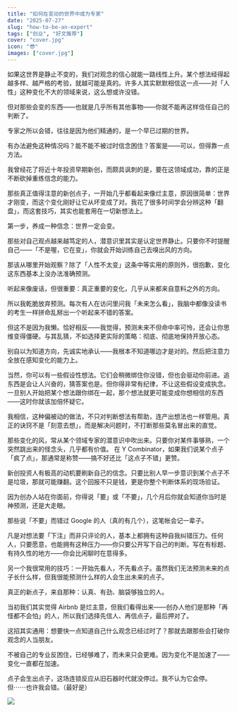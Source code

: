 ```yaml
---
title: "如何在变动的世界中成为专家"
date: "2025-07-27"
slug: "how-to-be-an-expert"
tags: ["创业", "好文推荐"]
cover: "cover.jpg"
icon: "😎"
images: ["cover.jpg"]
---
```

如果这世界是静止不变的，我们对观念的信心就能一路线性上升。某个想法经得起越多样、越严格的考验，就越可能是真的。许多人其实默默相信这一点——对「人性」这种变化不大的领域来说，这么想或许没错。



但对那些会变的东西——也就是几乎所有其他事物——你就不能再这样信任自己的判断了。



专家之所以会错，往往是因为他们精通的，是一个早已过期的世界。



有办法避免这种情况吗？能不能不被过时信念困住？答案是——可以，但得靠一点方法。



我曾经花了将近十年投资早期新创，而颇具讽刺的是，要在这领域成功，靠的正是不断砍掉重练信念的能力。



那些真正值得注意的新创点子，一开始几乎都看起来像烂主意，原因很简单：世界才刚变，而这个变化刚好让它从坏变成了对。我花了很多时间学会分辨这种「翻盘」，而这套技巧，其实也能套用在一切新想法上。



第一步，养成一种信念：世界一定会变。



那些对自己观点越来越笃定的人，潜意识里其实是认定世界静止。只要你不时提醒自己——「不是喔，它在变」，你就会开始训练自己去嗅出风的方向。



那该从哪里开始观察？除了「人性不太变」这条中等实用的原则外，很抱歉，变化这东西基本上没办法准确预测。



听起来像废话，但很重要：真正重要的变化，几乎从来都来自意料之外的方向。



所以我乾脆放弃预测。每次有人在访问里问我「未来怎么看」，我脑中都像没读书的考生一样拼命乱掰出一个听起来不错的答案。



但这不是因为我懒。恰好相反——我觉得，预测未来不但命中率可怜，还会让你思维变得僵硬。与其乱猜，不如选择更实际的策略：彻底、彻底地保持开放心态。



别自以为知道方向，先诚实地承认——我根本不知道哪边才是对的。然后把注意力全放在感知变化的能力上。



当然，你可以有一些假设性想法。它们会稍微绑住你没错，但也会驱动你前进。追东西是会让人兴奋的，猜答案也是。但你得非常有纪律，不让这些假设变成执念。
一旦别人开始把某个想法跟你绑在一起，那个想法就更可能变成你想相信的东西——这时你就该加倍怀疑它。



我相信，这种偏被动的做法，不只对判断想法有帮助，连产出想法也一样管用。真正的诀窍不是「刻意去想」，而是解决问题时，不打断那些莫名冒出来的直觉。



那些变化的风，常从某个领域专家的潜意识中吹出来。只要你对某件事够熟，一个突然跳出来的怪念头，几乎都有价值。
在 Y Combinator，如果我们说某个点子「疯了点」，那通常是称赞——搞不好还比「这点子不错」更赞。



新创投资人有极高的动机要刷新自己的信念。只要比别人早一步意识到某个点子不是垃圾，那就可能赚翻。这个回报不只是钱，更是你整个判断体系的现场验证。



因为创办人站在你面前，你得说「要」或「不要」，几个月后你就会知道你当时是神预测，还是大走眼。



那些说「不要」而错过 Google 的人（真的有几个），这笔帐会记一辈子。



凡是对想法要「下注」而非只评论的人，基本上都拥有这种自我纠错压力。任何人，只要愿意，也能拥有这种压力——你只要公开写下自己的判断。写在有标题、有持久性的地方——你会比闲聊时在意得多。



另一个我很常用的技巧：一开始先看人，不先看点子。虽然我们无法预测未来的点子长什么样，但我很能预测什么样的人会生出未来的点子。



真正的新点子，来自那种：认真、有劲、脑袋够独立的人。



当初我们其实觉得 Airbnb 是烂主意，但我们看得出来——创办人他们是那种「再怪都不会怕」的人，所以我们选择先信人、再信点子，最后押对了。



这招其实通用：想要快一点知道自己什么观念已经过时了？那就去跟那些会打破你观念的人当朋友。



不被自己的专业反困住，已经够难了，而未来只会更难。因为变化不是加速了——变化一直都在加速。



点子会生出点子，这场连锁反应从旧石器时代就没停过。我不认为它会停。
但⋯⋯也许我会错。（最好是）




![](https://prod-files-secure.s3.us-west-2.amazonaws.com/112d0858-5090-4d34-a606-b75eb8d65fd2/46476355-9cf3-4e99-9b7a-3531bc426380/1000202064.png?X-Amz-Algorithm=AWS4-HMAC-SHA256&X-Amz-Content-Sha256=UNSIGNED-PAYLOAD&X-Amz-Credential=ASIAZI2LB466QLFKXILL%2F20250911%2Fus-west-2%2Fs3%2Faws4_request&X-Amz-Date=20250911T022436Z&X-Amz-Expires=3600&X-Amz-Security-Token=IQoJb3JpZ2luX2VjEJL%2F%2F%2F%2F%2F%2F%2F%2F%2F%2FwEaCXVzLXdlc3QtMiJHMEUCIQDYe%2B9TyAkRgjr%2BzOwjTKItRNZmUEvoQpGg91Nqlh4g%2BAIgGjlLntIx3wqd6dmK6XBmnRilLWcvYqbjATzZZZDOFWUqiAQI%2Bv%2F%2F%2F%2F%2F%2F%2F%2F%2F%2FARAAGgw2Mzc0MjMxODM4MDUiDPON6EDra36%2BNL12uCrcA%2Fmcd%2FLQQtAgd7ERMJuii9nOdn8vgLe81UazSCFrsOVhYhM11Bo2NouVe8kl5ZGKrv6tr7S18Qvy1D%2BfDqqe5lDER4Jn%2FFE80XDo%2BcGmTJwO6Yti6ZZlYFSvwVgQB8r9yxbYu%2Fx5Hr24eDQsM3gqY6DJIc89DeyQPW%2B6umVudO2n6LR1gZ%2FTOYezTEoFNuT4u5XqlwZ3hD8MNTZqpOSZubsBD3jv1B8eKlQoaYPTPQRxOao%2FQHE4zzO3j3FjACIMR0qoSnYUeavopFkz9I1xCLMeNei3i1L7g8WGHq8HBCgEzkxIuu4jtRf6tfGAC67Ygkk2AZ6%2FbUMQU9V5113UWY7SMaXcgG%2B%2FGAXzELPhOcLBURTKIS7MQ%2F%2B2B7SXmsTdS%2BDz%2B0sZ4zDZg4We1HTNd%2FfqYFjtZlFqjgw%2B5eEMtuAcAWwyy95T8DAhBdt4EdTcM%2FiRdw4LvIZwE7gXImB6e4%2BDDIPnHApSkG0g1adnOgVT6S8pZRu2NLupZr9p%2BUIhwE7Kw36mRD1sv6%2FhtPzErIpDy9kjymtfoSoqzf%2Bw1aVdaJgAnHAuYQycwi9cYnwyIyAykigNGCk7RyRO4foUMvv2QNPKhWBk9x2Lkl%2FSR%2FE%2B3p7vD27o%2B%2Brramp7MPXGiMYGOqUBhdvuQv2I1TBxbSratjRexJMsQoa0btvYF2zHw%2FvgJt6H9wJCy5StgfyR5IsLCjIvepQWcMUdwIhjIzSzFLfXScx2tcDpkRIdVIkA5sB99i9qWbKqZMAcfT0zv1DlbUecgxX12OzK6vvzaf0HW1QqzwC7vKgLrn2xGFuR0o8dmxHW0405j7kHPrHx7SgbrC7728tzprhxDvHlVqElhRdfLSl7TnAh&X-Amz-Signature=86885509294d53ee5a56cca7c3f841b0e91e543093dfa76c52aa2decb5e8ac6c&X-Amz-SignedHeaders=host&x-amz-checksum-mode=ENABLED&x-id=GetObject)

